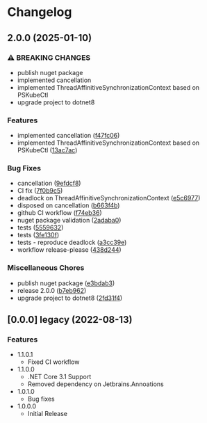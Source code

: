 # Changelog

## 2.0.0 (2025-01-10)


### ⚠ BREAKING CHANGES

* publish nuget package
* implemented cancellation
* implemented ThreadAffinitiveSynchronizationContext based on PSKubeCtl
* upgrade project to dotnet8

### Features

* implemented cancellation ([f47fc06](https://github.com/Luiz-Monad/PowerShellAsync/commit/f47fc0613a3cb9cc7f742eb9a31e1ff522a6f278))
* implemented ThreadAffinitiveSynchronizationContext based on PSKubeCtl ([13ac7ac](https://github.com/Luiz-Monad/PowerShellAsync/commit/13ac7acbc71cc6813f5156f4d4e0ebea0affd08a))


### Bug Fixes

* cancellation ([9efdcf8](https://github.com/Luiz-Monad/PowerShellAsync/commit/9efdcf8c41686266d05bded6065543a7b02f3799))
* CI fix ([7f0b9c5](https://github.com/Luiz-Monad/PowerShellAsync/commit/7f0b9c5c3d14ed4827e77c842588c3f29b65df28))
* deadlock on ThreadAffinitiveSynchronizationContext ([e5c6977](https://github.com/Luiz-Monad/PowerShellAsync/commit/e5c697796ab6ae83bce331587dcf8d48f28bb75b))
* disposed on cancellation ([b663f4b](https://github.com/Luiz-Monad/PowerShellAsync/commit/b663f4b2d375187ada97d8aba166cd2afa678e1c))
* github CI workflow ([f74eb36](https://github.com/Luiz-Monad/PowerShellAsync/commit/f74eb368c30d4b7c9bf0fc74b708bc9d29999fc3))
* nuget package validation ([2adaba0](https://github.com/Luiz-Monad/PowerShellAsync/commit/2adaba0e47d57e62a7da5c3b8204ba4fd6379409))
* tests ([5559632](https://github.com/Luiz-Monad/PowerShellAsync/commit/5559632c3609d9c07276dbab01f77e0cb3a5132b))
* tests ([3fe130f](https://github.com/Luiz-Monad/PowerShellAsync/commit/3fe130fb218ebad5c5d22e2c1938e569856afc59))
* tests - reproduce deadlock ([a3cc39e](https://github.com/Luiz-Monad/PowerShellAsync/commit/a3cc39e55c5a9cbc0bb665569567ee7209a65628))
* workflow release-please ([438d244](https://github.com/Luiz-Monad/PowerShellAsync/commit/438d244acba6d2b105aa35dc6508f7183e587ac8))


### Miscellaneous Chores

* publish nuget package ([e3bdab3](https://github.com/Luiz-Monad/PowerShellAsync/commit/e3bdab30bcafd29d3f845b7fbc35c07ba7a6b413))
* release 2.0.0 ([b7eb962](https://github.com/Luiz-Monad/PowerShellAsync/commit/b7eb962edf207e000f6a03320ccd4b5d43a181e3))
* upgrade project to dotnet8 ([2fd31f4](https://github.com/Luiz-Monad/PowerShellAsync/commit/2fd31f4d868ae5726bada6fdf3a5f638e3400851))

## [0.0.0] legacy (2022-08-13)


### Features

* 1.1.0.1
    * Fixed CI workflow
* 1.1.0.0
    * .NET Core 3.1 Support
    * Removed dependency on Jetbrains.Annoations
* 1.0.1.0
    * Bug fixes
* 1.0.0.0
    * Initial Release
